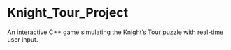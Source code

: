# Knight_Tour_Project
An interactive C++ game simulating the Knight’s Tour puzzle with real-time user input.
